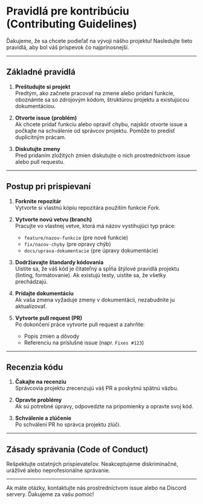 # Pravidlá pre kontribúciu (Contributing Guidelines)

Ďakujeme, že sa chcete podieľať na vývoji nášho projektu! Nasledujte tieto pravidlá, aby bol váš príspevok čo najprínosnejší.

---

## **Základné pravidlá**

1. **Preštudujte si projekt**  
   Predtým, ako začnete pracovať na zmene alebo pridaní funkcie, oboznámte sa so zdrojovým kódom, štruktúrou projektu a existujúcou dokumentáciou.

2. **Otvorte issue (problém)**  
   Ak chcete pridať funkciu alebo opraviť chybu, najskôr otvorte issue a počkajte na schválenie od správcov projektu. Pomôže to predísť duplicitným prácam.

3. **Diskutujte zmeny**  
   Pred pridaním zložitých zmien diskutujte o nich prostredníctvom issue alebo pull requestu.

---

## **Postup pri prispievaní**

1. **Forknite repozitár**  
   Vytvorte si vlastnú kópiu repozitára použitím funkcie *Fork*.  

2. **Vytvorte novú vetvu (branch)**  
   Pracujte vo vlastnej vetve, ktorá má názov vystihujúci typ práce:  
   - `feature/nazov-funkcie` (pre nové funkcie)  
   - `fix/nazov-chyby` (pre opravy chýb)  
   - `docs/uprava-dokumentacie` (pre úpravy dokumentácie)  

3. **Dodržiavajte štandardy kódovania**  
   Uistite sa, že váš kód je čitateľný a spĺňa štýlové pravidlá projektu (linting, formátovanie). Ak existujú testy, uistite sa, že všetky prechádzajú.  

4. **Pridajte dokumentáciu**  
   Ak vaša zmena vyžaduje zmeny v dokumentácii, nezabudnite ju aktualizovať.

5. **Vytvorte pull request (PR)**  
   Po dokončení práce vytvorte pull request a zahrňte:  
   - Popis zmien a dôvody  
   - Referenciu na príslušné issue (napr. `Fixes #123`)  

---

## **Recenzia kódu**

1. **Čakajte na recenziu**  
   Správcovia projektu zrecenzujú váš PR a poskytnú spätnú väzbu.  
   
2. **Opravte problémy**  
   Ak sú potrebné úpravy, odpovedzte na pripomienky a opravte svoj kód.

3. **Schválenie a zlúčenie**  
   Po schválení PR ho správca projektu zlúči.

---

## **Zásady správania (Code of Conduct)**

Rešpektujte ostatných prispievateľov. Neakceptujeme diskriminačné, urážlivé alebo neprofesionálne správanie.

---

Ak máte otázky, kontaktujte nás prostredníctvom issue alebo na Discord servery. Ďakujeme za vašu pomoc!